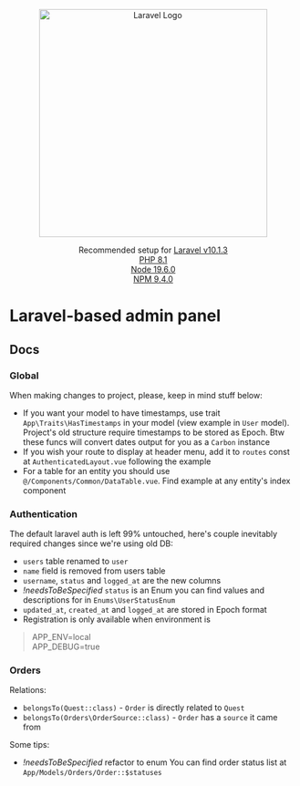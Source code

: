 <p align="center"><a href="https://laravel.com" target="_blank"><img src="https://raw.githubusercontent.com/laravel/art/master/logo-lockup/5%20SVG/2%20CMYK/1%20Full%20Color/laravel-logolockup-cmyk-red.svg" width="400" alt="Laravel Logo"></a></p>

<p align="center">
Recommended setup for <a href="#">Laravel v10.1.3</a>
<br/>
<a href="#">PHP 8.1</a>
<br/>
<a href="#">Node 19.6.0</a>
<br/>
<a href="#">NPM 9.4.0</a>
</p>

# Laravel-based admin panel

## Docs

### Global

When making changes to project, please, keep in mind stuff below:

- If you want your model to have timestamps, use trait `App\Traits\HasTimestamps` in your model (view example in `User` model). Project's old
  structure require timestamps to be stored as Epoch. Btw these funcs will convert dates output for you as a `Carbon`
  instance
- If you wish your route to display at header menu, add it to `routes` const at `AuthenticatedLayout.vue` following
  the example
- For a table for an entity you should use `@/Components/Common/DataTable.vue`. Find example at any entity's index
  component

### Authentication

The default laravel auth is left 99% untouched, here's couple inevitably required changes since we're using old DB:

- `users` table renamed to `user`
- `name` field is removed from users table
- `username`, `status` and `logged_at` are the new columns
- *!needsToBeSpecified* `status` is an Enum you can find values and descriptions for in `Enums\UserStatusEnum`
- `updated_at`, `created_at` and `logged_at` are stored in Epoch format
- Registration is only available when environment is

> APP_ENV=local <br/>
> APP_DEBUG=true

### Orders

Relations:

- `belongsTo(Quest::class)` - `Order` is directly related to `Quest`
- `belongsTo(Orders\OrderSource::class)` - `Order` has a `source` it came from

Some tips:

- *!needsToBeSpecified* refactor to enum You can find order status list at `App/Models/Orders/Order::$statuses`

